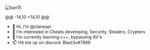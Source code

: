 
![kan15](https://user-images.githubusercontent.com/95089355/173207216-961fd3fd-3738-4c3a-a626-8bae694d0aac.gif)

  </p>


@@ -14,10 +14,10 @@



- 👋 Hi, I’m @clanespi
- 👀 I’m interested in Cheats developing, Security, Stealers, Crypters
- 🌱 I’m currently learning c++, bypassing AV's
- 📫 Hit me up on discord: Blast3x#7869
  

<!---
clanespi is a ✨ special ✨ repository because its `README.md` (this file) appears on your GitHub profile.
